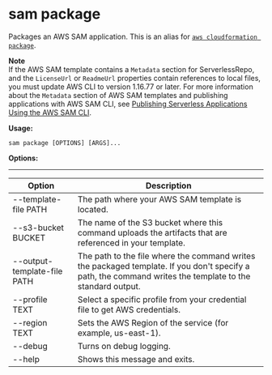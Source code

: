 # sam package<a name="sam-cli-command-reference-sam-package"></a>

Packages an AWS SAM application\. This is an alias for [ `aws cloudformation package`](http://docs.aws.amazon.com/cli/latest/reference/cloudformation/package.html)\.

**Note**  
If the AWS SAM template contains a `Metadata` section for ServerlessRepo, and the `LicenseUrl` or `ReadmeUrl` properties contain references to local files, you must update AWS CLI to version 1\.16\.77 or later\. For more information about the `Metadata` section of AWS SAM templates and publishing applications with AWS SAM CLI, see [Publishing Serverless Applications Using the AWS SAM CLI](serverless-sam-template-publishing-applications.md)\.

**Usage:**

```
sam package [OPTIONS] [ARGS]...
```

**Options:**


****  

| Option | Description | 
| --- | --- | 
| \-\-template\-file PATH | The path where your AWS SAM template is located\. | 
| \-\-s3\-bucket BUCKET | The name of the S3 bucket where this command uploads the artifacts that are referenced in your template\. | 
| \-\-output\-template\-file PATH | The path to the file where the command writes the packaged template\. If you don't specify a path, the command writes the template to the standard output\. | 
| \-\-profile TEXT | Select a specific profile from your credential file to get AWS credentials\. | 
| \-\-region TEXT | Sets the AWS Region of the service \(for example, us\-east\-1\)\. | 
| \-\-debug | Turns on debug logging\. | 
| \-\-help | Shows this message and exits\. | 